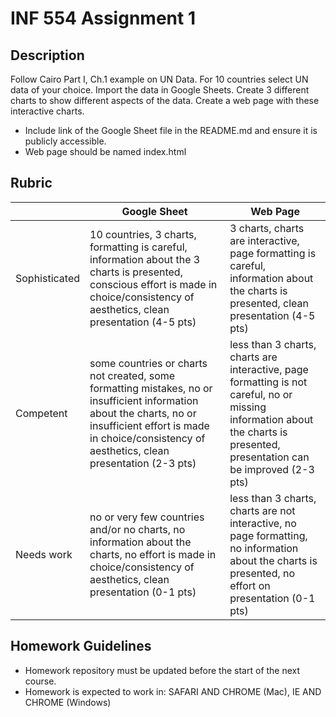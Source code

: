 # INF 554 Assignment 1

## Description 
Follow Cairo Part I, Ch.1 example on UN Data. For 10 countries select UN data of your choice. Import the data in Google Sheets. Create 3 different charts to show different aspects of the data. Create a web page with these interactive charts.

- Include link of the Google Sheet file in the README.md and ensure it is publicly accessible. 
- Web page should be named index.html

## Rubric

| 	| Google Sheet	| Web Page |
| --------- | ------------- | -------- |
| Sophisticated	| 10 countries, 3 charts, formatting is careful, information about the 3 charts is presented, conscious effort is made in choice/consistency of aesthetics, clean presentation (4-5 pts) | 3 charts, charts are interactive, page formatting is careful, information about the charts is presented, clean presentation (4-5 pts) |
| Competent	| some countries or charts not created, some formatting mistakes, no or insufficient information about the charts, no or insufficient effort is made in choice/consistency of aesthetics, clean presentation (2-3 pts) |	less than 3 charts, charts are interactive, page formatting is not careful, no or missing information about the charts is presented, presentation can be improved (2-3 pts) |
| Needs work	| no or very few countries and/or no charts, no information about the charts, no effort is made in choice/consistency of aesthetics, clean presentation (0-1 pts)	| less than 3 charts, charts are not interactive, no page formatting, no information about the charts is presented, no effort on presentation (0-1 pts) |


## Homework Guidelines
- Homework repository must be updated before the start of the next course. 
- Homework is expected to work in: SAFARI AND CHROME (Mac), IE AND CHROME (Windows)
